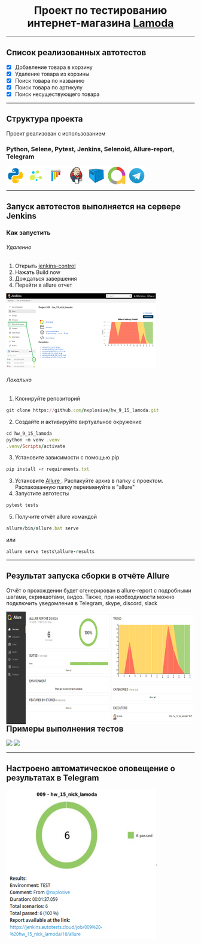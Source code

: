 <h1 align="center">Проект по тестированию интернет-магазина <a href="https://www.lamoda.ru/"> Lamoda </a> </h1>

---

## Список реализованных автотестов

- [x] Добавление товара в корзину  
- [x] Удаление товара из корзины
- [x] Поиск товара по названию  
- [x] Поиск товара по артикулу  
- [x] Поиск несуществующего товара  

---

## Структура проекта 
Проект реализован с использованием 

### Python, Selene, Pytest, Jenkins, Selenoid, Allure-report, Telegram
<p align="left">
<img align="center" src="logo/python.svg" width="50"/>
<img align="center"  src="logo/selene.png" width="50"/>
<img align="center"  src="logo/pytest-original.svg" width="50"/>
<img align="center"  src="logo/Jenkins.svg" width="50"/>
<img align="center"  src="logo/Selenoid.svg" width="50"/>
<img align="center"  src="logo/Allure_new.png" width="50"/>
<img align="center"  src="logo/Telegram.svg" width="50"/>
</p>

---

## Запуск автотестов выполняется на сервере Jenkins

### Как запустить

###### Удаленно

1. Открыть <a href="https://jenkins.autotests.cloud/job/009%20-%20hw_15_nick_lamoda/"> jenkins-control  </a>
2. Нажать Build now
3. Дождаться завершения 
4. Перейти в allure отчет

<img src="readme_files/jenkins_control.png" width="400" height="200"/>  

###### Локально

1. Клонируйте репозиторий
```ruby
git clone https://github.com/nxplosive/hw_9_15_lamoda.git
```
2. Создайте и активируйте виртуальное окружение
  ```ruby
  cd hw_9_15_lamoda
  python -m venv .venv
  .venv/Scripts/activate
  ```
3. Установите зависимости с помощью pip
  ```ruby
  pip install -r requirements.txt
  ```
3. Установите  <a href="https://repo.maven.apache.org/maven2/io/qameta/allure/allure-commandline/2.26.0/allure-commandline-2.26.0.zip"> Allure </a>. Распакуйте архив в папку с проектом. Распакованную папку переименуйте в "allure"
4. Запустите автотесты 
  ```ruby
  pytest tests
  ```
5. Получите отчёт allure командой
  ```ruby
allure/bin/allure.bat serve 
  ```
или
  ```ruby
allure serve tests\allure-results
  ```

---

## Результат запуска сборки в отчёте Allure

Отчёт о прохождении будет сгенерирован в allure-report с подробными шагами, скриншотами, видео.
Также, при необходимости можно подключить уведомления в Telegram, skype, discord, slack  

<img align="left" src="readme_files/allure_report.png" width="600" height="300"/>  

___

## Примеры выполнения тестов


<img src="readme_files/test_add_to_cart.gif" width="600"/>  
<img src="readme_files/test_remove_from_cart.gif" width="600"/>  

---

## Настроено автоматическое оповещение о результатах в Telegram

<img align="center" src="readme_files/tg_screen.png" width="400" height="400"/>.


